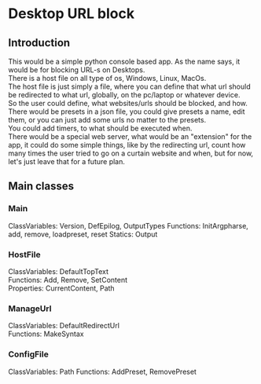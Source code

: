 # Desktop URL block
## Introduction
This would be a simple python console based app. As the name says, it would be for blocking URL-s on Desktops.  
There is a host file on all type of os, Windows, Linux, MacOs.  
The host file is just simply a file, where you can define that what url should be redirected to what url, globally, on the pc/laptop or whatever device.  
So the user could define, what websites/urls should be blocked, and how.  
There would be presets in a json file, you could give presets a name, edit them, or you can just add some urls no matter to the presets.  
You could add timers, to what should be executed when.  
There would be a special web server, what would be an "extension" for the app, it could do some simple things, like by the redirecting url, count how many times the user tried to go on a curtain website and when, but for now, let's just leave that for a future plan.  
## Main classes
### Main 
ClassVariables: Version, DefEpilog, OutputTypes 
Functions: InitArgpharse, add, remove, loadpreset, reset
Statics: Output
### HostFile
ClassVariables: DefaultTopText  
Functions: Add, Remove, SetContent  
Properties: CurrentContent, Path  
### ManageUrl
ClassVariables: DefaultRedirectUrl  
Functions: MakeSyntax  
### ConfigFile
ClassVariables: Path
Functions: AddPreset, RemovePreset